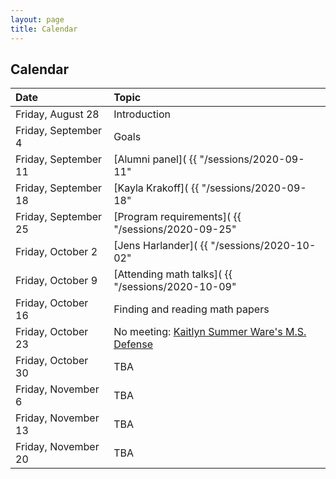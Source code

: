 ```yaml
---
layout: page
title: Calendar
---
```


## Calendar

| Date | Topic |
| :--- | :--- |
| Friday, August 28 | Introduction |
| Friday, September 4 | Goals |
| Friday, September 11 | [Alumni panel]( {{ "/sessions/2020-09-11" | relative_url }}) |
| Friday, September 18 | [Kayla Krakoff]( {{ "/sessions/2020-09-18" | relative_url }}) |
| Friday, September 25 | [Program requirements]( {{ "/sessions/2020-09-25" | relative_url }}) |
| Friday, October 2 | [Jens Harlander]( {{ "/sessions/2020-10-02" | relative_url }}) |
| Friday, October 9 | [Attending math talks]( {{ "/sessions/2020-10-09" | relative_url }}) |
| Friday, October 16 | Finding and reading math papers |
| Friday, October 23 | No meeting: [Kaitlyn Summer Ware's M.S. Defense](https://www.boisestate.edu/graduatecollege/details/graduate-defense-kaitlyn-summer-ware/) |
| Friday, October 30 | TBA |
| Friday, November 6 | TBA |
| Friday, November 13 | TBA |
| Friday, November 20 | TBA |
